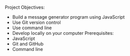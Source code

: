 Project Objectives:
- Build a message generator program using JavaScript
- Use Git version control
- Use command line
- Develop locally on your computer
Prerequisites:
- JavaScript
- Git and GitHub
- Command line
